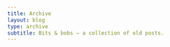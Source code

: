 ```yaml
---
title: Archive
layout: blog
type: archive
subtitle: Bits & bobs – a collection of old posts.
---
```

